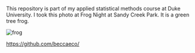 This repository is part of my applied statistical methods course at Duke University. I took this photo at Frog Night at Sandy Creek Park. It is a green tree frog. 


![frog](https://github.com/user-attachments/assets/9764d6fa-5da1-41d4-a11a-63f4ff197055)


https://github.com/beccaeco/
